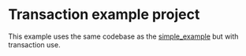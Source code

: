 
# Transaction example project

This example uses the same codebase as the [simple_example](../simple_example) but with transaction use.